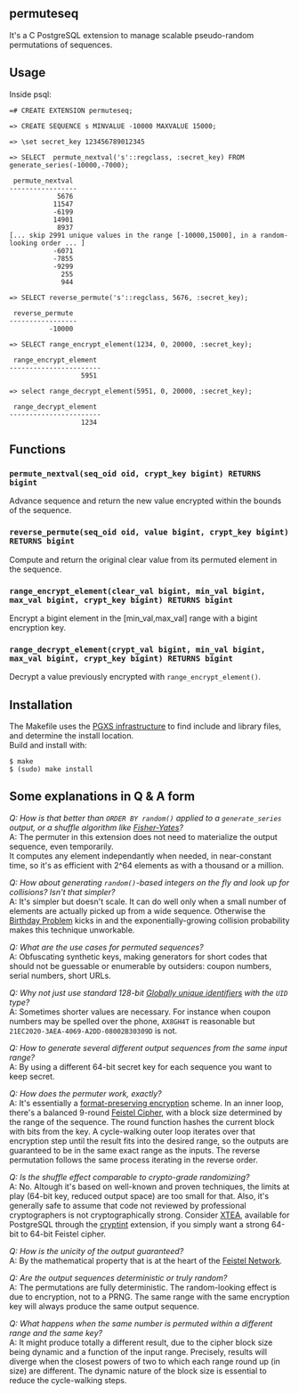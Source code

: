 ## permuteseq


It's a C PostgreSQL extension to manage scalable pseudo-random permutations of sequences.

## Usage
Inside psql:
```
=# CREATE EXTENSION permuteseq;

=> CREATE SEQUENCE s MINVALUE -10000 MAXVALUE 15000;

=> \set secret_key 123456789012345

=> SELECT  permute_nextval('s'::regclass, :secret_key) FROM generate_series(-10000,-7000);

 permute_nextval 
-----------------
            5676
           11547
           -6199
           14901
            8937
[... skip 2991 unique values in the range [-10000,15000], in a random-looking order ... ]
           -6071
           -7855
           -9299
             255
             944

=> SELECT reverse_permute('s'::regclass, 5676, :secret_key);

 reverse_permute 
-----------------
          -10000

=> SELECT range_encrypt_element(1234, 0, 20000, :secret_key);

 range_encrypt_element 
-----------------------
                  5951

=> select range_decrypt_element(5951, 0, 20000, :secret_key);

 range_decrypt_element 
-----------------------
                  1234

```

## Functions

### `permute_nextval(seq_oid oid, crypt_key bigint) RETURNS bigint`
Advance sequence and return the new value encrypted within the bounds of the sequence.

### `reverse_permute(seq_oid oid, value bigint, crypt_key bigint) RETURNS bigint`
Compute and return the original clear value from its permuted element in the sequence.

### `range_encrypt_element(clear_val bigint, min_val bigint, max_val bigint, crypt_key bigint) RETURNS bigint`
Encrypt a bigint element in the [min_val,max_val] range with a bigint encryption key.

### `range_decrypt_element(crypt_val bigint, min_val bigint, max_val bigint, crypt_key bigint) RETURNS bigint`
Decrypt a value previously encrypted with `range_encrypt_element()`.

## Installation
The Makefile uses the [PGXS infrastructure](https://www.postgresql.org/docs/current/static/extend-pgxs.html) to find include and library files, and determine the install location.  
Build and install with:
```
$ make
$ (sudo) make install
```


## Some explanations in Q & A form

*Q: How is that better than `ORDER BY random()` applied to a `generate_series` output, or a shuffle algorithm like [Fisher-Yates](https://en.wikipedia.org/wiki/Fisher%E2%80%93Yates_shuffle)?*  
A: The permuter in this extension does not need to materialize the output sequence, even temporarily.  
It computes any element independantly when needed, in near-constant time,
so it's as efficient with 2^64 elements as with a thousand or a million.

*Q: How about generating `random()`-based integers on the fly and look up for collisions? Isn't that
   simpler?*  
A: It's simpler but doesn't scale. It can do well only when a small number of
elements are actually picked up from a wide sequence.
Otherwise the [Birthday Problem](https://en.wikipedia.org/wiki/Birthday_problem)
kicks in and the exponentially-growing collision probability makes this technique unworkable.

*Q: What are the use cases for permuted sequences?*  
A: Obfuscating synthetic keys, making generators for short
 codes that should not be guessable or enumerable by outsiders: coupon
 numbers, serial numbers, short URLs.

*Q: Why not just use standard 128-bit [Globally unique identifiers](https://en.wikipedia.org/wiki/Globally_unique_identifier) with the `UID` type?*  
A: Sometimes shorter values are necessary. For instance when coupon numbers may be spelled over the phone, `AX8GH4T` is reasonable but `21EC2020-3AEA-4069-A2DD-08002B30309D` is not.

*Q: How to generate several different output sequences from the same input range?*  
A: By using a different 64-bit secret key for each sequence you want to keep secret.

*Q: How does the permuter work, exactly?*  
A: It's essentially a [format-preserving encryption](https://en.wikipedia.org/wiki/Format-preserving_encryption) scheme.  In an inner loop, there's a balanced 9-round [Feistel Cipher](https://en.wikipedia.org/wiki/Feistel_cipher), with a block size determined by the range of the sequence. The round function hashes the current block with bits from the key. A cycle-walking outer loop iterates over that encryption step until the result fits into the desired range, so the outputs are guaranteed to be in the same exact range as the inputs. The reverse permutation follows the same process iterating in the reverse order.

*Q: Is the shuffle effect comparable to crypto-grade randomizing?*  
A: No. Altough it's based on well-known and proven techniques, the limits at play (64-bit key, reduced output space) are too small for that. Also, it's generally safe to assume that code not reviewed by professional cryptographers is not cryptographically strong.  Consider [XTEA](https://en.wikipedia.org/wiki/XTEA), available for PostgreSQL through the [cryptint](http://pgxn.org/dist/cryptint) extension, if you simply want a strong 64-bit to 64-bit Feistel cipher.

*Q: How is the unicity of the output guaranteed?*  
A: By the mathematical property that is at the heart of the [Feistel Network](https://en.wikipedia.org/wiki/Feistel_cipher).

*Q: Are the output sequences deterministic or truly random?*  
A: The permutations are fully deterministic. The random-looking effect is due to encryption, not to a PRNG. The same range with the same encryption key will always produce the same output sequence.

*Q: What happens when the same number is permuted within a different range and the same key?*  
A: It might produce totally a different result, due to the cipher
block size being dynamic and a function of the input range. Precisely, results will
diverge when the closest powers of two to which each range round
up (in size) are different. The dynamic nature of the block size is essential to
reduce the cycle-walking steps.
